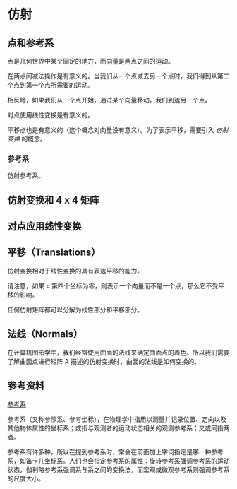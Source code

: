 # 仿射

## 点和参考系

点是几何世界中某个固定的地方，而向量是两点之间的运动。

在两点间减法操作是有意义的。当我们从一个点减去另一个点时，我们得到从第二个点到第一个点所需要的运动。

相反地，如果我们从一个点开始，通过某个向量移动，我们到达另一个点。

对点使用线性变换是有意义的。

平移点也是有意义的（这个概念对向量没有意义）。为了表示平移，需要引入 *仿射变换* 的概念。

### 参考系

仿射参考系。

## 仿射变换和 4 x 4 矩阵

## 对点应用线性变换

## 平移（Translations）

仿射变换相对于线性变换的具有表达平移的能力。

请注意，如果 **c** 第四个坐标为零，则表示一个向量而不是一个点，那么它不受平移的影响。

任何仿射矩阵都可以分解为线性部分和平移部分。

## 法线（Normals）

在计算机图形学中，我们经常使用曲面的法线来确定曲面点的着色。所以我们需要了解曲面点进行矩阵 A 描述的仿射变换时，曲面的法线是如何变换的。

## 参考资料

[参考系](https://zh.wikipedia.org/wiki/%E5%8F%82%E8%80%83%E7%B3%BB#%E8%A7%80%E6%B8%AC%E8%80%85%E5%8F%83%E8%80%83%E7%B3%BB)

参考系（又称参照系、参考坐标），在物理学中指用以测量并记录位置、定向以及其他物体属性的坐标系；或指与观测者的运动状态相关的观测参考系；又或同指两者。

参考系有许多种，所以在提到参考系时，常会在前面加上字词指定是哪一种参考系，如笛卡儿坐标系。人们也会指定参考系的属性：旋转参考系强调参考系的运动状态，伽利略参考系强调系与系之间的变换法，而宏观或微观参考系则强调参考系的尺度大小。
